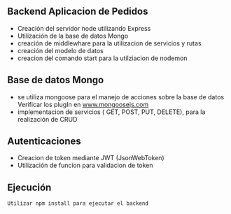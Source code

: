 ## Backend Aplicacion de Pedidos
-   Creación del servidor node utilizando Express
-   Utilización de la base de datos Mongo
-   creación de middlewhare para la utilizacion de servicios y rutas
-   creación del modelo de datos
-   creacion del comando start para la utilziacion de nodemon
## Base de datos Mongo
-   se utiliza mongoose para el manejo de acciones sobre la base de datos
    Verificar los plugIn en www.mongoosejs.com
-   implementacion de servicios ( GET, POST, PUT, DELETE), para la realización de CRUD
## Autenticaciones
-   Creacion de token mediante JWT (JsonWebToken)
-   Utilización de funcion para validacion de token

## Ejecución
    Utilizar npm install para ejecutar el backend